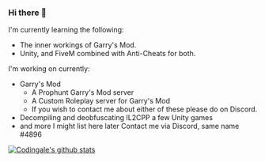 ### Hi there 👋
I'm currently learning the following:
  - The inner workings of Garry's Mod.
  - Unity, and FiveM combined with Anti-Cheats for both.

  
I'm  working on currently:
  - Garry's Mod
    - A Prophunt Garry's Mod server
    - A Custom Roleplay server for Garry's Mod
    - If you wish to contact me about either of these please do on Discord.
  - Decompiling and deobfuscating IL2CPP a few Unity games
  - and more I might list here later
Contact me via Discord, same name #4896
  
[![Codingale's github stats](https://github-readme-stats.vercel.app/api?username=Codingale&show_icons=true&theme=synthwave&count_private=true&custom_title=My%20Github%20Info)](https://github.com/anuraghazra/github-readme-stats)
<!--
**Codingale/Codingale** is a ✨ _special_ ✨ repository because its `README.md` (this file) appears on your GitHub profile.

Here are some ideas to get you started:

- 🔭 I’m currently working on ...
- 🌱 I’m currently learning ...
- 👯 I’m looking to collaborate on ...
- 🤔 I’m looking for help with ...
- 💬 Ask me about ...
- 📫 How to reach me: ...
- 😄 Pronouns: ...
- ⚡ Fun fact: ...
-->
